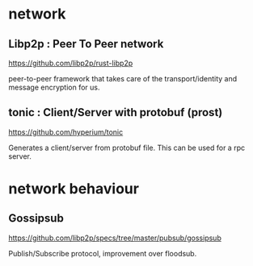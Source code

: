 # network

##  Libp2p : Peer To Peer network

<https://github.com/libp2p/rust-libp2p>

peer-to-peer framework that takes care of the transport/identity and message
encryption for us.

## tonic : Client/Server with protobuf (prost)

<https://github.com/hyperium/tonic>

Generates a client/server from protobuf file. This can be used for a rpc server.

# network behaviour

## Gossipsub

<https://github.com/libp2p/specs/tree/master/pubsub/gossipsub>

Publish/Subscribe protocol, improvement over floodsub.
